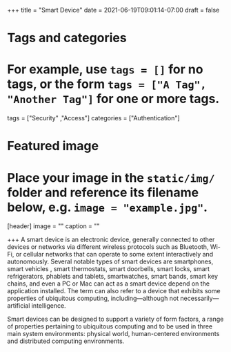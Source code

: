 +++
title = "Smart Device"
date = 2021-06-19T09:01:14-07:00
draft = false

# Tags and categories
# For example, use `tags = []` for no tags, or the form `tags = ["A Tag", "Another Tag"]` for one or more tags.
tags = ["Security" ,"Access"]
categories = ["Authentication"]

# Featured image
# Place your image in the `static/img/` folder and reference its filename below, e.g. `image = "example.jpg"`.
[header]
image = ""
caption = ""

+++
A smart device is an electronic device, generally connected to other devices or networks via different wireless protocols such as Bluetooth, Wi-Fi, or cellular networks that can operate to some extent interactively and autonomously. Several notable types of smart devices are smartphones, smart vehicles , smart thermostats, smart doorbells, smart locks, smart refrigerators, phablets and tablets, smartwatches, smart bands, smart key chains, and even a PC or Mac can act as a smart device depend on the application installed. The term can also refer to a device that exhibits some properties of ubiquitous computing, including—although not necessarily—artificial intelligence.

Smart devices can be designed to support a variety of form factors, a range of properties pertaining to ubiquitous computing and to be used in three main system environments: physical world, human-centered environments and distributed computing environments. 
